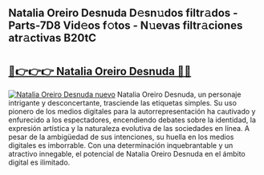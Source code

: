 ## Natalia Oreiro Desnuda D𝚎sn𝚞dos filtr𝚊dos - Parts-7D8 Vid𝚎os f𝚘tos - N𝚞evas filtr𝚊ciones atr𝚊ctivas B20tC

# <h2><a href="http://mb6q4hc.tromn.icu/?c=Natalia+Oreiro+Desnuda">🔗👉👉👉 Natalia Oreiro Desnuda 🔗🔗</a></h2>

[![Natalia Oreiro Desnuda nuevo](https://i.imgur.com/pEAQMta.gif)](http://mb6q4hc.tromn.icu/?c=Natalia+Oreiro+Desnuda)
Natalia Oreiro Desnuda, un personaje intrigante y desconcertante, trasciende las etiquetas simples. Su uso pionero de los medios digitales para la autorrepresentación ha cautivado y enfurecido a los espectadores, encendiendo debates sobre la identidad, la expresión artística y la naturaleza evolutiva de las sociedades en línea. A pesar de la ambigüedad de sus intenciones, su huella en los medios digitales es imborrable. Con una determinación inquebrantable y un atractivo innegable, el potencial de Natalia Oreiro Desnuda en el ámbito digital es ilimitado.
